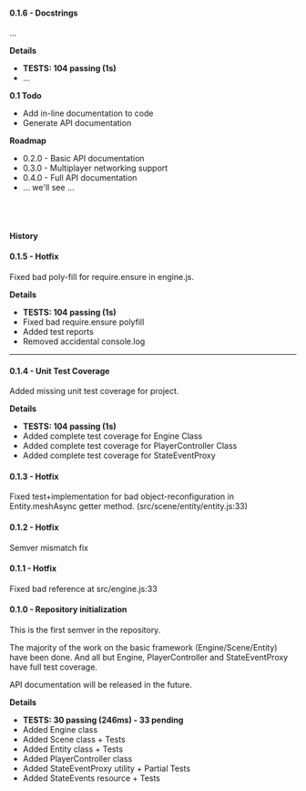 <h4> 0.1.6 - Docstrings </h4>
<p>
    ...
</p>
<p><strong>Details</strong></p>
<ul>
    <li><strong>TESTS: 104 passing (1s)</strong></li>
    <li>...</li>
</ul>
<p><strong>0.1 Todo</strong></p>
<ul>
    <li>Add in-line documentation to code</li>
    <li>Generate API documentation</li>
</ul>
<p><strong>Roadmap</strong></p>
<ul>
    <li>0.2.0 - Basic API documentation</li>
    <li>0.3.0 - Multiplayer networking support</li>
    <li>0.4.0 - Full API documentation</li>
    <li> ... we'll see ... </li>
</ul>
<br /><br />
<h4> History </h4>
<h4> 0.1.5 - Hotfix </h4>
<p>
    Fixed bad poly-fill for require.ensure in engine.js.
</p>
<p><strong>Details</strong></p>
<ul>
    <li><strong>TESTS: 104 passing (1s)</strong></li>
    <li>Fixed bad require.ensure polyfill</li>
    <li>Added test reports</li>
    <li>Removed accidental console.log</li>
</ul>
<hr />
<h4> 0.1.4 - Unit Test Coverage </h4>
<p>
    Added missing unit test coverage for project.
</p>
<p><strong>Details</strong></p>
<ul>
    <li><strong>TESTS: 104 passing (1s)</strong></li>
    <li>Added complete test coverage for Engine Class</li>
    <li>Added complete test coverage for PlayerController Class</li>
    <li>Added complete test coverage for StateEventProxy</li>
</ul>
<h4> 0.1.3 - Hotfix </h4>
<p>
    Fixed test+implementation for bad object-reconfiguration in Entity.meshAsync
    getter method. (src/scene/entity/entity.js:33)
</p>
<h4> 0.1.2 - Hotfix </h4>
<p>
    Semver mismatch fix
</p>
<h4> 0.1.1 - Hotfix </h4>
<p>
    Fixed bad reference at src/engine.js:33
</p>
<h4> 0.1.0 - Repository initialization </h4>
<p>
    This is the first semver in the repository.
</p>
<p>
    The majority of the work on the basic framework (Engine/Scene/Entity) have
    been done. And all but Engine, PlayerController and StateEventProxy have
    full test coverage.
</p>
<p>
    API documentation will be released in the future.
</p>
<p><strong>Details</strong></p>
<ul>
    <li><strong>TESTS: 30 passing (246ms) - 33 pending</strong></li>
    <li>Added Engine class</li>
    <li>Added Scene class + Tests</li>
    <li>Added Entity class + Tests</li>
    <li>Added PlayerController class</li>
    <li>Added StateEventProxy utility + Partial Tests</li>
    <li>Added StateEvents resource + Tests</li>
</ul>
